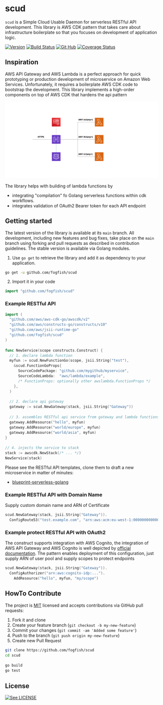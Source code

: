 # scud

`scud` is a Simple Cloud Usable Daemon for serverless RESTful API development. 
This library is AWS CDK pattern that takes care about infrastructure boilerplate so that you focuses on development of application logic. 

[![Version](https://img.shields.io/github/v/tag/fogfish/scud?label=version)](https://github.com/fogfish/scud/tags)
[![Build Status](https://github.com/fogfish/scud/workflows/build/badge.svg)](https://github.com/fogfish/scud/actions/)
[![Git Hub](https://img.shields.io/github/last-commit/fogfish/scud.svg)](https://github.com/fogfish/scud)
[![Coverage Status](https://coveralls.io/repos/github/fogfish/scud/badge.svg?branch=main)](https://coveralls.io/github/fogfish/scud?branch=main)


## Inspiration

AWS API Gateway and AWS Lambda is a perfect approach for quick prototyping or production development of microservice on Amazon Web Services. Unfortunately, it requires a boilerplate AWS CDK code to bootstrap the development. This library implements a high-order components on top of AWS CDK that hardens the api pattern

![RESTful API Pattern](scud.svg "RESTful API Pattern")

The library helps with building of lambda functions by
* integrating "compilation" fo Golang serverless functions within cdk workflows.
* integrates validation of OAuth2 Bearer token for each API endpoint


## Getting started

The latest version of the library is available at its `main` branch. All development, including new features and bug fixes, take place on the `main` branch using forking and pull requests as described in contribution guidelines. The stable version is available via Golang modules.

1. Use `go get` to retrieve the library and add it as dependency to your application.

```bash
go get -u github.com/fogfish/scud
```

2. Import it in your code

```go
import "github.com/fogfish/scud"
```

### Example RESTful API 

```go
import (
  "github.com/aws/aws-cdk-go/awscdk/v2"
  "github.com/aws/constructs-go/constructs/v10"
  "github.com/aws/jsii-runtime-go"
  "github.com/fogfish/scud"
)

func NewService(scope constructs.Construct) {
  // 1. declare lambda function
  myfun := scud.NewFunctionGo(scope, jsii.String("test"),
    &scud.FunctionGoProps{
      SourceCodePackage: "github.com/mygithub/myservice",
      SourceCodeLambda:  "aws/lambda/example",
      /* FunctionProps: optionally other awslambda.FunctionProps */
    },
  )

  // 2. declare api gateway
  gateway := scud.NewGateway(stack, jsii.String("Gateway"))

  // 3. assembles RESTful api service from gateway and lambda functions
  gateway.AddResource("hello", myfun)
  gateway.AddResource("world/europe", myfun)
  gateway.AddResource("world/asia", myfun)
}

// 4. injects the service to stack
stack := awscdk.NewStack(/* ... */)
NewService(stack)
```

Please see the RESTful API templates, clone them to draft a new microservice in matter of minutes:
* [blueprint-serverless-golang](https://github.com/fogfish/blueprint-serverless-golang)


### Example RESTful API with Domain Name

Supply custom domain name and ARN of Certificate

```go
scud.NewGateway(stack, jsii.String("Gateway")).
  ConfigRoute53("test.example.com", "arn:aws:acm:eu-west-1:000000000000:certificate/00000000-0000-0000-0000-000000000000")
```


### Example protect RESTful API with OAuth2

The construct supports integration with AWS Cognito, the integration of AWS API Gateway and AWS Cognito is well depicted by [official documentation](https://docs.aws.amazon.com/apigateway/latest/developerguide/apigateway-integrate-with-cognito.html). The pattern enables deployment of this configuration, just supply ARN of user pool and supply scopes to protect endpoints 

```go
scud.NewGateway(stack, jsii.String("Gateway")).
  ConfigAuthorizer("arn:aws:cognito-idp:...").
	AddResource("hello", myfun, "my/scope")
```

## HowTo Contribute

The project is [MIT](https://github.com/fogfish/scud/blob/master/LICENSE) licensed and accepts contributions via GitHub pull requests:

1. Fork it and clone 
2. Create your feature branch (`git checkout -b my-new-feature`)
3. Commit your changes (`git commit -am 'Added some feature'`)
4. Push to the branch (`git push origin my-new-feature`)
5. Create new Pull Request

```bash
git clone https://github.com/fogfish/scud
cd scud

go build
go test
```

## License

[![See LICENSE](https://img.shields.io/github/license/fogfish/scud.svg?style=for-the-badge)](LICENSE)
